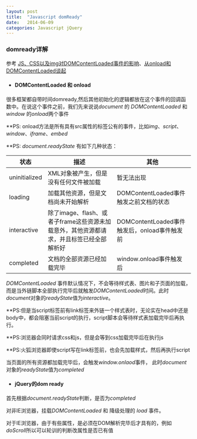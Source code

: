 ```yaml
---
layout: post
title:  "Javascript domReady"
date:   2014-06-09
categories: Javascript jQuery
---
```


### domready详解
参考
[JS、CSS以及img对DOMContentLoaded事件的影响](http://www.alloyteam.com/2014/03/effect-js-css-and-img-event-of-domcontentloaded/)、[从onload和DOMContentLoaded谈起](http://www.cnblogs.com/hh54188/archive/2013/03/01/2939426.html)


* #### DOMContentLoaded 和 onload

很多框架都自带时间domready,然后其他初始化的逻辑都放在这个事件的回调函数中。在说这个事件之前，我们先来说说*document* 的 *DOMContentLoaded* 和 *window* 的*onload*两个事件

\*\*PS: onload方法是所有具有src属性的标签公有的事件，比如*img*、*script*、*window*、*iframe*、*embed*

\*\*PS: *document.readyState* 有如下几种状态：

状态 |描述 | 其他
------------ | ------------- | ------------
uninitialized| XML对象被产生，但是没有任何文件被加载|暂无法出现|
loading| 加载其他资源，但是文档尚未开始解析| DOMContentLoaded事件触发之前文档的状态|
interactive|除了image、flash、或者子frame这些资源未加载意外，其他资源都请求，并且标签已经全部解析好|DOMContentLoaded事件触发后，onload事件触发前|
completed|文档的全部资源已经加载完毕|window.onload事件触发后|


*DOMContentLoaded* 事件默认情况下，不会等待样式表、图片和子页面的加载，而是当外链脚本全部执行完毕后就触发*DOMContentLoaded*时间。此时*document*对象的*readyState*值为*interactive*。


\*\*PS:但是当script标签前有link标签来外链一个样式表时，无论实在head中还是body中，都会阻塞当前script的执行，script脚本会等待样式表加载完毕后再执行。

\*\*PS:浏览器会同时请求css和js，但是会等到css加载完毕后在执行js

\*\*PS:火狐浏览器即使script写在link标签前，也会先加载样式，然后再执行script

当页面的所有资源都加载完毕后，会触发*window.onlaod*事件， 此时*document*对象的*readyState*值为*completed*

* #### jQuery的dom ready

首先根据*document.readyState*判断，是否为*completed*

对非IE浏览器，挂载*DOMContentLoaded* 和 降级处理的 *load* 事件。

对于IE浏览器，由于有些属性，是必须在DOM解析完毕后才具有的，例如*doScroll*所以可以轮训的判断改属性是否已有值